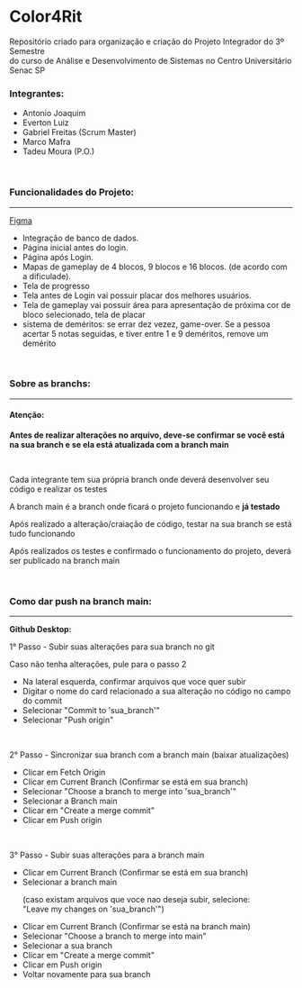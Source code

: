 # Color4Rit
Repositório criado para organização e criação do Projeto Integrador do 3º Semestre <br> do curso de Análise e Desenvolvimento de Sistemas no Centro Universitário Senac SP

<h3>Integrantes: </h3>
<ul>
  <li>Antonio Joaquim</li>
  <li>Everton Luiz</li>
  <li>Gabriel Freitas (Scrum Master)</li>
  <li>Marco Mafra</li>    
  <li>Tadeu Moura (P.O.)</li>
</ul>


<br>

<h3>Funcionalidades do Projeto:</h3>
<hr>

<a href="https://www.figma.com/file/IuWKSXrcwhTbY6hYlbj7kA/Untitled?type=design&node-id=2-61&mode=design&t=kYoEIR7NIw6bwiUj-0" target="_blank">Figma</a>

<ul>
  <li>Integração de banco de dados.</li>
  <li>Página inicial antes do login.</li>
  <li>Página após Login.</li>
  <li>Mapas de gameplay de 4 blocos, 9 blocos e 16 blocos. (de acordo com a dificulade).</li>
  <li>Tela de progresso</li>
  <li>Tela antes de Login vai possuir placar dos melhores usuários.</li>
  <li>Tela de gameplay vai possuir área para apresentação de próxima cor de bloco selecionado, tela de placar</li>
  <li>sistema de deméritos: se errar dez vezez, game-over. Se a pessoa acertar 5 notas seguidas, e tiver entre 1 e 9 deméritos, remove um demérito</li>
</ul>

<br>

<h3>Sobre as branchs:</h3>
<hr>
<h4>Atenção:</h4>
<p>
  <strong>Antes de realizar alterações no arquivo, deve-se confirmar se você está na sua branch e se ela está atualizada com a branch main</strong>
</p>
<br>

<p>Cada integrante tem sua própria branch onde deverá desenvolver seu código e realizar os testes</p>
<p>A branch main é a branch onde ficará o projeto funcionando e <strong>já testado</strong></p>
<p>Após realizado a alteração/craiação de código, testar na sua branch se está tudo funcionando</p>
<p>Após realizados os testes e confirmado o funcionamento do projeto, deverá ser publicado na branch main</p>
<br>



<h3>Como dar push na branch main:</h3>
<hr>

<strong>Github Desktop:</strong>
<p> 1° Passo - Subir suas alterações para sua branch no git</p>
<p>Caso não tenha alterações, pule para o passo 2</p>
<ul>
  <li>Na lateral esquerda, confirmar arquivos que voce quer subir</li>
  <li>Digitar o nome do card relacionado a sua alteração no código no campo do commit</li>
  <li>Selecionar "Commit to 'sua_branch'"</li>
  <li>Selecionar "Push origin"</li>
</ul>
<br>

<p> 2° Passo - Sincronizar sua branch com a branch main (baixar atualizações)</p>
<ul>
  <li>Clicar em Fetch Origin</li>
  <li>Clicar em Current Branch (Confirmar se está em sua branch)</li>
  <li>Selecionar "Choose a branch to merge into 'sua_branch'"</li>
  <li>Selecionar a Branch main</li>
  <li>Clicar em "Create a merge commit"</li>
  <li>Clicar em Push origin</li>
</ul>
<br>

<p> 3° Passo - Subir suas alterações para a branch main</p>
<ul>
  <li>Clicar em Current Branch (Confirmar se está em sua branch)</li>
  <li>Selecionar a branch main </li>
  <p>(caso existam arquivos que voce nao deseja subir, selecione: 
    <br>"Leave my changes on 'sua_branch'")</p>
  <li>Clicar em Current Branch (Confirmar se está na branch main)</li>
  <li>Selecionar "Choose a branch to merge into main"</li>
  <li>Selecionar a sua branch</li>
  <li>Clicar em "Create a merge commit"</li>
  <li>Clicar em Push origin</li>
  <li>Voltar novamente para sua branch</li>
</ul>
